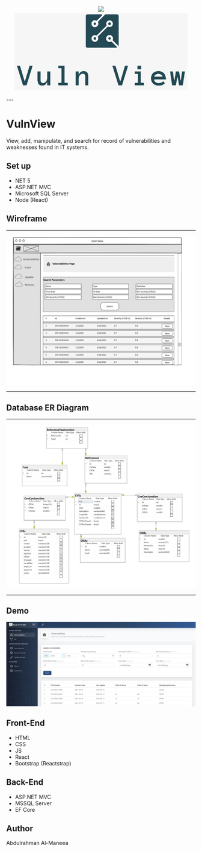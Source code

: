 <p align="center">
  <img src="https://i.ibb.co/SV2BSn5/tuwaiq.png">
  <br>
  <img width="460" src="https://raw.githubusercontent.com/AWManeea/Project04_Auth_CRUD_ASP.NET/main/logo.png">
</p>
---

# VulnView

View, add, manipulate, and search for record of vulnerabilities and weaknesses found in IT systems.

## Set up

- NET 5
- ASP.NET MVC
- Microsoft SQL Server
- Node (React)

## Wireframe

---

![Wireframe](https://raw.githubusercontent.com/AWManeea/Project04_Auth_CRUD_ASP.NET/main/wireframe.png)

---

## Database ER Diagram

--- 

![ER Diagram](https://raw.githubusercontent.com/AWManeea/Project04_Auth_CRUD_ASP.NET/main/erd.png)

---


## Demo

![Demo](https://raw.githubusercontent.com/AWManeea/Project04_Auth_CRUD_ASP.NET/main/demo.png)

## Front-End

- HTML
- CSS
- JS
- React
- Bootstrap (Reactstrap)

## Back-End

- ASP.NET MVC
- MSSQL Server
- EF Core

## Author

Abdulrahman Al-Maneea
